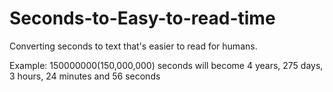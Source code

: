 # Seconds-to-Easy-to-read-time
Converting seconds to text that's easier to read for humans. 

Example: 150000000(150,000,000) seconds will become 4 years, 275 days, 3 hours, 24 minutes and 56 seconds

